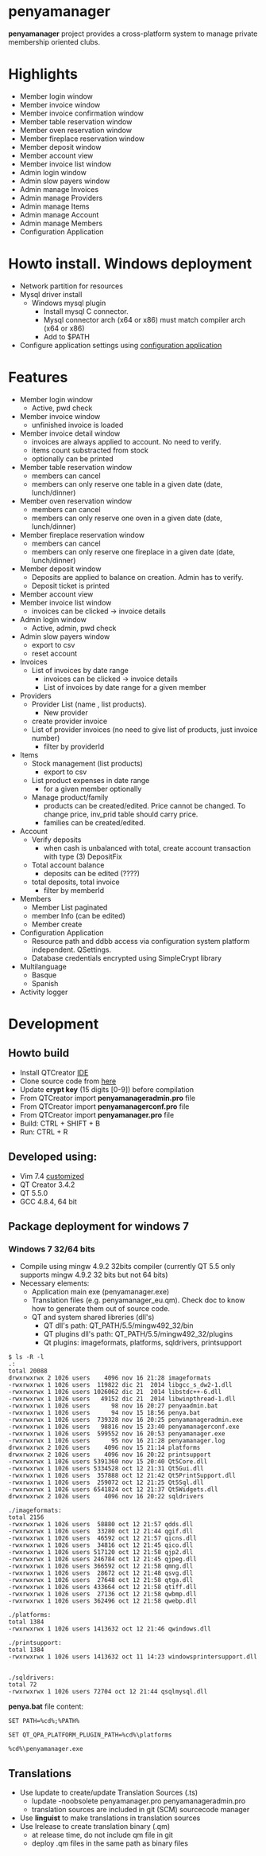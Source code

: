 penyamanager
============

**penyamanager** project provides a cross-platform system to manage private membership oriented clubs.

# Highlights
* Member login window
* Member invoice window
* Member invoice confirmation window
* Member table reservation window
* Member oven reservation window
* Member fireplace reservation window
* Member deposit window
* Member account view
* Member invoice list window
* Admin login window
* Admin slow payers window
* Admin manage Invoices
* Admin manage Providers
* Admin manage Items
* Admin manage Account
* Admin manage Members
* Configuration Application

# Howto install. Windows deployment
* Network partition for resources
* Mysql driver install
  * Windows mysql plugin
    * Install mysql C connector.
    * Mysql connector arch (x64 or x86) must match compiler arch (x64 or x86)
    * Add to $PATH
* Configure application settings using [configuration application](ConfApp.md)

# Features
* Member login window
  * Active, pwd check
* Member invoice window
  * unfinished invoice is loaded
* Member invoice detail window
  * invoices are always applied to account. No need to verify.
  * items count substracted from stock
  * optionally can be printed
* Member table reservation window
  * members can cancel
  * members can only reserve one table in a given date (date, lunch/dinner)
* Member oven reservation window
  * members can cancel
  * members can only reserve one oven in a given date (date, lunch/dinner)
* Member fireplace reservation window
  * members can cancel
  * members can only reserve one fireplace in a given date (date, lunch/dinner)
* Member deposit window
  * Deposits are applied to balance on creation. Admin has to verify.
  * Deposit ticket is printed
* Member account view
* Member invoice list window
  * invoices can be clicked -> invoice details
* Admin login window
  * Active, admin, pwd check
* Admin slow payers window
  * export to csv
  * reset account
* Invoices
  * List of invoices by date range
    * invoices can be clicked -> invoice details
    * List of invoices by date range for a given member
* Providers
  * Provider List (name , list products).
    * New provider
  * create provider invoice
  * List of provider invoices (no need to give list of products, just invoice number)
    * filter by providerId
* Items
  * Stock management (list products)
    * export to csv
  * List product expenses in date range
    * for a given member optionally
  * Manage product/family
    * products can be created/edited. Price cannot be changed. To change price, inv_prid table should carry price.
    * families can be created/edited.
* Account
  * Verify deposits
    * when cash is unbalanced with total, create account transaction with type (3) DepositFix
  * Total account balance
    * deposits can be edited (????)
  * total deposits, total invoice
    * filter by memberId
* Members
  * Member List paginated
  * member Info (can be edited)
  * Member create
* Configuration Application
  * Resource path and ddbb access via configuration system platform independent. QSettings.
  * Database credentials encrypted using SimpleCrypt library
* Multilanguage
  * Basque
  * Spanish
* Activity logger

# Development

## Howto build
* Install QTCreator [IDE](https://qt-project.org/downloads)
* Clone source code from [here](https://github.com/eguzki/penyamanager)
* Update **crypt key** (15 digits [0-9]) before compilation
* From QTCreator import **penyamanageradmin.pro** file
* From QTCreator import **penyamanagerconf.pro** file
* From QTCreator import **penyamanager.pro** file
* Build: CTRL + SHIFT + B
* Run: CTRL + R

## Developed using:
* Vim 7.4 [customized](https://github.com/eguzki/eguzki-vim-environment)
* QT Creator 3.4.2
* QT 5.5.0
* GCC 4.8.4, 64 bit

## Package deployment for windows 7

### Windows 7 32/64 bits
* Compile using mingw 4.9.2 32bits compiler (currently QT 5.5 only supports mingw 4.9.2 32 bits but not 64 bits)
* Necessary elements:
  * Application main exe (penyamanager.exe)
  * Translation files (e.g. penyamanager_eu.qm). Check doc to know how to generate them out of source code.
  * QT and system shared libreries (dll's)
    * QT dll's path: QT_PATH/5.5/mingw492_32/bin
    * QT plugins dll's path: QT_PATH/5.5/mingw492_32/plugins
    * Qt plugins: imageformats, platforms, sqldrivers, printsupport

```Shell
$ ls -R -l
.:
total 20088
drwxrwxrwx 2 1026 users    4096 nov 16 21:28 imageformats
-rwxrwxrwx 1 1026 users  119822 dic 21  2014 libgcc_s_dw2-1.dll
-rwxrwxrwx 1 1026 users 1026062 dic 21  2014 libstdc++-6.dll
-rwxrwxrwx 1 1026 users   49152 dic 21  2014 libwinpthread-1.dll
-rwxrwxrwx 1 1026 users      98 nov 16 20:27 penyaadmin.bat
-rwxrwxrwx 1 1026 users      94 nov 15 18:56 penya.bat
-rwxrwxrwx 1 1026 users  739328 nov 16 20:25 penyamanageradmin.exe
-rwxrwxrwx 1 1026 users   98816 nov 15 23:40 penyamanagerconf.exe
-rwxrwxrwx 1 1026 users  599552 nov 16 20:53 penyamanager.exe
-rwxrwxrwx 1 1026 users      95 nov 16 21:28 penyamanager.log
drwxrwxrwx 2 1026 users    4096 nov 15 21:14 platforms
drwxrwxrwx 2 1026 users    4096 nov 16 20:22 printsupport
-rwxrwxrwx 1 1026 users 5391360 nov 15 20:40 Qt5Core.dll
-rwxrwxrwx 1 1026 users 5334528 oct 12 21:31 Qt5Gui.dll
-rwxrwxrwx 1 1026 users  357888 oct 12 21:42 Qt5PrintSupport.dll
-rwxrwxrwx 1 1026 users  259072 oct 12 21:25 Qt5Sql.dll
-rwxrwxrwx 1 1026 users 6541824 oct 12 21:37 Qt5Widgets.dll
drwxrwxrwx 2 1026 users    4096 nov 16 20:22 sqldrivers

./imageformats:
total 2156
-rwxrwxrwx 1 1026 users  58880 oct 12 21:57 qdds.dll
-rwxrwxrwx 1 1026 users  33280 oct 12 21:44 qgif.dll
-rwxrwxrwx 1 1026 users  46592 oct 12 21:57 qicns.dll
-rwxrwxrwx 1 1026 users  34816 oct 12 21:45 qico.dll
-rwxrwxrwx 1 1026 users 517120 oct 12 21:58 qjp2.dll
-rwxrwxrwx 1 1026 users 246784 oct 12 21:45 qjpeg.dll
-rwxrwxrwx 1 1026 users 366592 oct 12 21:58 qmng.dll
-rwxrwxrwx 1 1026 users  28672 oct 12 21:48 qsvg.dll
-rwxrwxrwx 1 1026 users  27648 oct 12 21:58 qtga.dll
-rwxrwxrwx 1 1026 users 433664 oct 12 21:58 qtiff.dll
-rwxrwxrwx 1 1026 users  27136 oct 12 21:58 qwbmp.dll
-rwxrwxrwx 1 1026 users 362496 oct 12 21:58 qwebp.dll

./platforms:
total 1384
-rwxrwxrwx 1 1026 users 1413632 oct 12 21:46 qwindows.dll

./printsupport:
total 1384
-rwxrwxrwx 1 1026 users 1413632 oct 11 14:23 windowsprintersupport.dll


./sqldrivers:
total 72
-rwxrwxrwx 1 1026 users 72704 oct 12 21:44 qsqlmysql.dll
```

**penya.bat** file content:

```Shell
SET PATH=%cd%;%PATH%

SET QT_QPA_PLATFORM_PLUGIN_PATH=%cd%\platforms

%cd%\penyamanager.exe
```

## Translations
* Use lupdate to create/update Translation Sources (.ts)
  * lupdate -noobsolete penyamanager.pro penyamanageradmin.pro
  * translation sources are included in git (SCM) sourcecode manager
* Use **linguist** to make translations in translation sources
* Use lrelease to create translation binary (.qm)
  * at release time, do not include qm file in git
  * deploy .qm files in the same path as binary files

